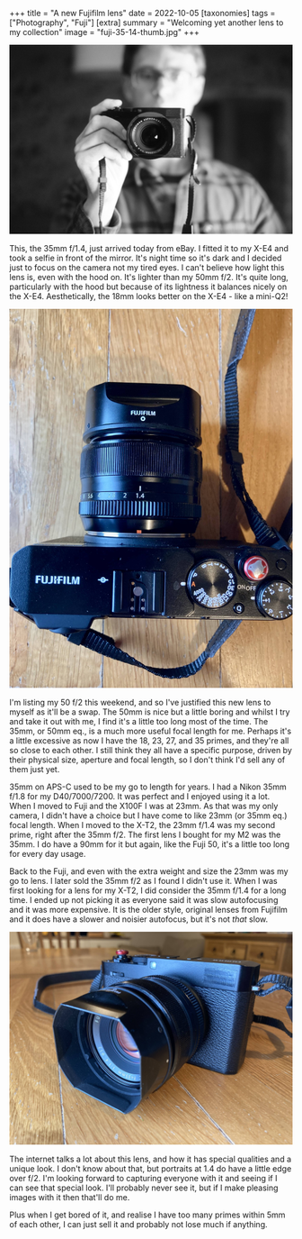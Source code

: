 +++
title =  "A new Fujifilm lens"
date =  2022-10-05
[taxonomies]
tags =  ["Photography", "Fuji"]
[extra]
summary =  "Welcoming yet another lens to my collection"
image = "fuji-35-14-thumb.jpg"
+++

![Smile 😅](fuji-35-14-thumb.jpg "Smile 😅")

This, the 35mm f/1.4, just arrived today from eBay. I fitted it to my X-E4 and took a selfie in front of the mirror. It's night time so it's dark and I decided just to focus on the camera not my tired eyes. I can't believe how light this lens is, even with the hood on. It's lighter than my 50mm f/2. It's quite long, particularly with the hood but because of its lightness it balances nicely on the X-E4. Aesthetically, the 18mm looks better on the X-E4 - like a mini-Q2!

![Quite a deep lens, particularly with hood](Fuji-35-14-2.jpg "Quite a deep lens, particularly with hood")

I'm listing my 50 f/2 this weekend, and so I've justified this new lens to myself as it'll be a swap. The 50mm is nice but a little boring and whilst I try and take it out with me, I find it's a little too long most of the time. The 35mm, or 50mm eq., is a much more useful focal length for me. Perhaps it's a little excessive as now I have the 18, 23, 27, and 35 primes, and they're all so close to each other. I still think they all have a specific purpose, driven by their physical size, aperture and focal length, so I don't think I'd sell any of them just yet.

35mm on APS-C used to be my go to length for years. I had a Nikon 35mm f/1.8 for my D40/7000/7200. It was perfect and I enjoyed using it a lot. When I moved to Fuji and the X100F I was at 23mm. As that was my only camera, I didn't have a choice but I have come to like 23mm (or 35mm eq.) focal length. When I moved to the X-T2, the 23mm f/1.4 was my second prime, right after the 35mm f/2. The first lens I bought for my M2 was the 35mm. I do have a 90mm for it but again, like the Fuji 50, it's a little too long for every day usage.

Back to the Fuji, and even with the extra weight and size the 23mm was my go to lens. I later sold the 35mm f/2 as I found I didn't use it. When I was first looking for a lens for my X-T2, I did consider the 35mm f/1.4 for a long time. I ended up not picking it as everyone said it was slow autofocusing and it was more expensive. It is the older style, original lenses from Fujifilm and it does have a slower and noisier autofocus, but it's not *that* slow.

![Long nosed Q](Fuji-35-14-3.jpg "Long nosed Q")

The internet talks a lot about this lens, and how it has special qualities and a unique look. I don't know about that, but portraits at 1.4 do have a little edge over f/2. I'm looking forward to capturing everyone with it and seeing if I can see that special look. I'll probably never see it, but if I make pleasing images with it then that'll do me.

Plus when I get bored of it, and realise I have too many primes within 5mm of each other, I can just sell it and probably not lose much if anything.
